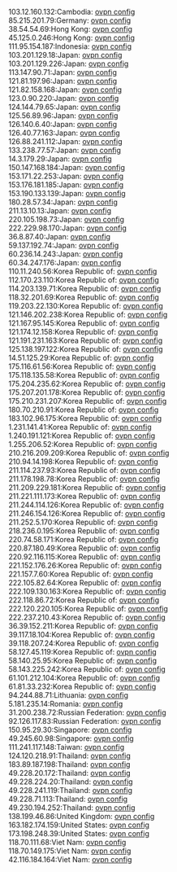 103.12.160.132:Cambodia: [ovpn config](vpn/103_12_160_132.ovpn)  
85.215.201.79:Germany: [ovpn config](vpn/85_215_201_79.ovpn)  
38.54.54.69:Hong Kong: [ovpn config](vpn/38_54_54_69.ovpn)  
45.125.0.246:Hong Kong: [ovpn config](vpn/45_125_0_246.ovpn)  
111.95.154.187:Indonesia: [ovpn config](vpn/111_95_154_187.ovpn)  
103.201.129.18:Japan: [ovpn config](vpn/103_201_129_18.ovpn)  
103.201.129.226:Japan: [ovpn config](vpn/103_201_129_226.ovpn)  
113.147.90.71:Japan: [ovpn config](vpn/113_147_90_71.ovpn)  
121.81.197.96:Japan: [ovpn config](vpn/121_81_197_96.ovpn)  
121.82.158.168:Japan: [ovpn config](vpn/121_82_158_168.ovpn)  
123.0.90.220:Japan: [ovpn config](vpn/123_0_90_220.ovpn)  
124.144.79.65:Japan: [ovpn config](vpn/124_144_79_65.ovpn)  
125.56.89.96:Japan: [ovpn config](vpn/125_56_89_96.ovpn)  
126.140.6.40:Japan: [ovpn config](vpn/126_140_6_40.ovpn)  
126.40.77.163:Japan: [ovpn config](vpn/126_40_77_163.ovpn)  
126.88.241.112:Japan: [ovpn config](vpn/126_88_241_112.ovpn)  
133.238.77.57:Japan: [ovpn config](vpn/133_238_77_57.ovpn)  
14.3.179.29:Japan: [ovpn config](vpn/14_3_179_29.ovpn)  
150.147.168.184:Japan: [ovpn config](vpn/150_147_168_184.ovpn)  
153.171.22.253:Japan: [ovpn config](vpn/153_171_22_253.ovpn)  
153.176.181.185:Japan: [ovpn config](vpn/153_176_181_185.ovpn)  
153.190.133.139:Japan: [ovpn config](vpn/153_190_133_139.ovpn)  
180.28.57.34:Japan: [ovpn config](vpn/180_28_57_34.ovpn)  
211.13.10.13:Japan: [ovpn config](vpn/211_13_10_13.ovpn)  
220.105.198.73:Japan: [ovpn config](vpn/220_105_198_73.ovpn)  
222.229.98.170:Japan: [ovpn config](vpn/222_229_98_170.ovpn)  
36.8.87.40:Japan: [ovpn config](vpn/36_8_87_40.ovpn)  
59.137.192.74:Japan: [ovpn config](vpn/59_137_192_74.ovpn)  
60.236.14.243:Japan: [ovpn config](vpn/60_236_14_243.ovpn)  
60.34.247.176:Japan: [ovpn config](vpn/60_34_247_176.ovpn)  
110.11.240.56:Korea Republic of: [ovpn config](vpn/110_11_240_56.ovpn)  
112.170.23.110:Korea Republic of: [ovpn config](vpn/112_170_23_110.ovpn)  
114.203.139.71:Korea Republic of: [ovpn config](vpn/114_203_139_71.ovpn)  
118.32.201.69:Korea Republic of: [ovpn config](vpn/118_32_201_69.ovpn)  
119.203.22.130:Korea Republic of: [ovpn config](vpn/119_203_22_130.ovpn)  
121.146.202.238:Korea Republic of: [ovpn config](vpn/121_146_202_238.ovpn)  
121.167.95.145:Korea Republic of: [ovpn config](vpn/121_167_95_145.ovpn)  
121.174.12.158:Korea Republic of: [ovpn config](vpn/121_174_12_158.ovpn)  
121.191.231.163:Korea Republic of: [ovpn config](vpn/121_191_231_163.ovpn)  
125.138.197.122:Korea Republic of: [ovpn config](vpn/125_138_197_122.ovpn)  
14.51.125.29:Korea Republic of: [ovpn config](vpn/14_51_125_29.ovpn)  
175.116.61.56:Korea Republic of: [ovpn config](vpn/175_116_61_56.ovpn)  
175.118.135.58:Korea Republic of: [ovpn config](vpn/175_118_135_58.ovpn)  
175.204.235.62:Korea Republic of: [ovpn config](vpn/175_204_235_62.ovpn)  
175.207.201.178:Korea Republic of: [ovpn config](vpn/175_207_201_178.ovpn)  
175.210.231.207:Korea Republic of: [ovpn config](vpn/175_210_231_207.ovpn)  
180.70.210.91:Korea Republic of: [ovpn config](vpn/180_70_210_91.ovpn)  
183.102.96.175:Korea Republic of: [ovpn config](vpn/183_102_96_175.ovpn)  
1.231.141.41:Korea Republic of: [ovpn config](vpn/1_231_141_41.ovpn)  
1.240.191.121:Korea Republic of: [ovpn config](vpn/1_240_191_121.ovpn)  
1.255.206.52:Korea Republic of: [ovpn config](vpn/1_255_206_52.ovpn)  
210.216.209.209:Korea Republic of: [ovpn config](vpn/210_216_209_209.ovpn)  
210.94.14.198:Korea Republic of: [ovpn config](vpn/210_94_14_198.ovpn)  
211.114.237.93:Korea Republic of: [ovpn config](vpn/211_114_237_93.ovpn)  
211.178.198.78:Korea Republic of: [ovpn config](vpn/211_178_198_78.ovpn)  
211.209.229.181:Korea Republic of: [ovpn config](vpn/211_209_229_181.ovpn)  
211.221.111.173:Korea Republic of: [ovpn config](vpn/211_221_111_173.ovpn)  
211.244.114.126:Korea Republic of: [ovpn config](vpn/211_244_114_126.ovpn)  
211.246.154.126:Korea Republic of: [ovpn config](vpn/211_246_154_126.ovpn)  
211.252.5.170:Korea Republic of: [ovpn config](vpn/211_252_5_170.ovpn)  
218.236.0.195:Korea Republic of: [ovpn config](vpn/218_236_0_195.ovpn)  
220.74.58.171:Korea Republic of: [ovpn config](vpn/220_74_58_171.ovpn)  
220.87.180.49:Korea Republic of: [ovpn config](vpn/220_87_180_49.ovpn)  
220.92.116.115:Korea Republic of: [ovpn config](vpn/220_92_116_115.ovpn)  
221.152.176.26:Korea Republic of: [ovpn config](vpn/221_152_176_26.ovpn)  
221.157.7.60:Korea Republic of: [ovpn config](vpn/221_157_7_60.ovpn)  
222.105.82.64:Korea Republic of: [ovpn config](vpn/222_105_82_64.ovpn)  
222.109.130.163:Korea Republic of: [ovpn config](vpn/222_109_130_163.ovpn)  
222.118.86.72:Korea Republic of: [ovpn config](vpn/222_118_86_72.ovpn)  
222.120.220.105:Korea Republic of: [ovpn config](vpn/222_120_220_105.ovpn)  
222.237.210.43:Korea Republic of: [ovpn config](vpn/222_237_210_43.ovpn)  
36.39.152.211:Korea Republic of: [ovpn config](vpn/36_39_152_211.ovpn)  
39.117.18.104:Korea Republic of: [ovpn config](vpn/39_117_18_104.ovpn)  
39.118.207.24:Korea Republic of: [ovpn config](vpn/39_118_207_24.ovpn)  
58.127.45.119:Korea Republic of: [ovpn config](vpn/58_127_45_119.ovpn)  
58.140.25.95:Korea Republic of: [ovpn config](vpn/58_140_25_95.ovpn)  
58.143.225.242:Korea Republic of: [ovpn config](vpn/58_143_225_242.ovpn)  
61.101.212.104:Korea Republic of: [ovpn config](vpn/61_101_212_104.ovpn)  
61.81.33.232:Korea Republic of: [ovpn config](vpn/61_81_33_232.ovpn)  
94.244.88.71:Lithuania: [ovpn config](vpn/94_244_88_71.ovpn)  
5.181.235.14:Romania: [ovpn config](vpn/5_181_235_14.ovpn)  
31.200.238.72:Russian Federation: [ovpn config](vpn/31_200_238_72.ovpn)  
92.126.117.83:Russian Federation: [ovpn config](vpn/92_126_117_83.ovpn)  
150.95.29.30:Singapore: [ovpn config](vpn/150_95_29_30.ovpn)  
49.245.60.98:Singapore: [ovpn config](vpn/49_245_60_98.ovpn)  
111.241.117.148:Taiwan: [ovpn config](vpn/111_241_117_148.ovpn)  
124.120.218.91:Thailand: [ovpn config](vpn/124_120_218_91.ovpn)  
183.89.187.198:Thailand: [ovpn config](vpn/183_89_187_198.ovpn)  
49.228.20.172:Thailand: [ovpn config](vpn/49_228_20_172.ovpn)  
49.228.224.20:Thailand: [ovpn config](vpn/49_228_224_20.ovpn)  
49.228.241.119:Thailand: [ovpn config](vpn/49_228_241_119.ovpn)  
49.228.71.113:Thailand: [ovpn config](vpn/49_228_71_113.ovpn)  
49.230.194.252:Thailand: [ovpn config](vpn/49_230_194_252.ovpn)  
138.199.46.86:United Kingdom: [ovpn config](vpn/138_199_46_86.ovpn)  
163.182.174.159:United States: [ovpn config](vpn/163_182_174_159.ovpn)  
173.198.248.39:United States: [ovpn config](vpn/173_198_248_39.ovpn)  
118.70.111.68:Viet Nam: [ovpn config](vpn/118_70_111_68.ovpn)  
118.70.149.175:Viet Nam: [ovpn config](vpn/118_70_149_175.ovpn)  
42.116.184.164:Viet Nam: [ovpn config](vpn/42_116_184_164.ovpn)  
